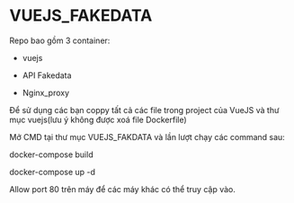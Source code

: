 # VUEJS_FAKEDATA
Repo bao gồm 3 container:

+ vuejs

+ API Fakedata

+ Nginx_proxy

Để sử dụng các bạn coppy tất cả các file trong project của VueJS và thư mục vuejs(lưu ý không được xoá file Dockerfile)

Mở CMD tại thư mục VUEJS_FAKDATA và lần lượt chạy các command sau:
  
   docker-compose build
   
   docker-compose up -d

Allow port 80 trên máy để các máy khác có thể truy cập vào.
